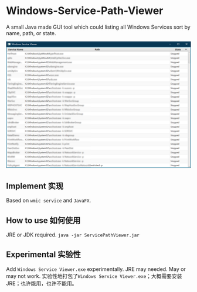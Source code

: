 # Windows-Service-Path-Viewer
A small Java made GUI tool which could listing all Windows Services sort by name, path, or state.

![](https://github.com/WuWaA/Windows-Service-Path-Viewer/raw/master/Preview.png)

## Implement 实现
Based on `wmic service` and `JavaFX`.

## How to use 如何使用
JRE or JDK required.
`java -jar ServicePathViewer.jar`

## Experimental 实验性
Add `Windows Service Viewer.exe` experimentally. JRE may needed. May or may not work.
实验性地打包了`Windows Service Viewer.exe`；大概需要安装JRE；也许能用，也许不能用。
